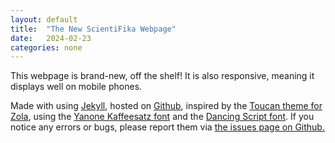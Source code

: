 ```yaml
---
layout: default
title:  "The New ScientiFika Webpage"
date:   2024-02-23
categories: none
---
```

This webpage is brand-new, off the shelf! It is also responsive, meaning it displays well on mobile phones.

Made with <i class="bi bi-balloon-heart-fill"></i>
using <a href="https://jekyllrb.com/" target="_blank">Jekyll</a>, hosted on <a
    href="https://github.com/The-Ludwig/Scientifika" target="_blank"><i class="bi bi-github"></i>Github</a>,
inspired by the <a href="https://www.getzola.org/themes/toucan/" target="_blank">Toucan theme for Zola</a>,
using the <a href="https://github.com/yanone/kaffeesatz" target="_blank">Yanone Kaffeesatz font</a>
and the <a href="https://fonts.google.com/specimen/Dancing+Script" target="_blank">Dancing Script font</a>.
If you notice any errors or bugs, please report them via
<a href="https://github.com/The-Ludwig/Scientifika/issues" target="_blank">the issues page on Github<i
        class="bi bi-github"></i>.</a>
<br>


